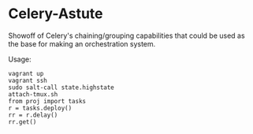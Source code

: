 Celery-Astute
=============

Showoff of Celery's chaining/grouping capabilities that could be used as the
base for making an orchestration system.

Usage:

```
vagrant up
vagrant ssh
sudo salt-call state.highstate
attach-tmux.sh
from proj import tasks
r = tasks.deploy()
rr = r.delay()
rr.get()
```
